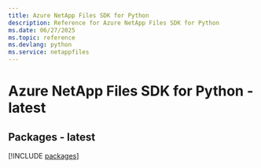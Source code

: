 ```yaml
---
title: Azure NetApp Files SDK for Python
description: Reference for Azure NetApp Files SDK for Python
ms.date: 06/27/2025
ms.topic: reference
ms.devlang: python
ms.service: netappfiles
---
```

# Azure NetApp Files SDK for Python - latest
## Packages - latest
[!INCLUDE [packages](netapp-files-index.md)]